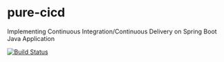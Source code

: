 # pure-cicd
Implementing Continuous Integration/Continuous Delivery on Spring Boot Java Application

[![Build Status](https://travis-ci.com/BitByBitCode/pure-cicd.svg)](https://travis-ci.com/BitByBitCode/pure-cicd)
